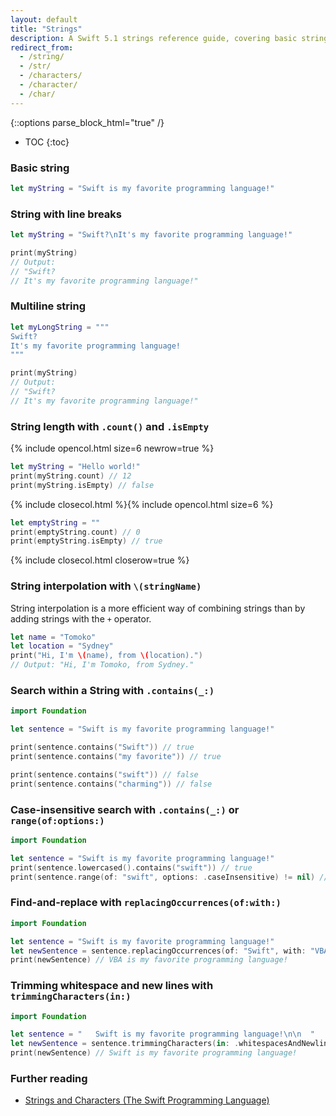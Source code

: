 ```yaml
---
layout: default
title: "Strings"
description: A Swift 5.1 strings reference guide, covering basic strings, multiline strings, string length, and string interpolation.
redirect_from:
  - /string/
  - /str/
  - /characters/
  - /character/
  - /char/
---
```

{::options parse_block_html="true" /}

* TOC
{:toc}

### Basic string

```swift
let myString = "Swift is my favorite programming language!"
```

### String with line breaks

```swift
let myString = "Swift?\nIt's my favorite programming language!"

print(myString)
// Output:
// "Swift?
// It's my favorite programming language!"
```

### Multiline string

```swift
let myLongString = """
Swift?
It's my favorite programming language!
"""

print(myString)
// Output:
// "Swift?
// It's my favorite programming language!"
```

### String length with `.count()` and `.isEmpty`

{% include opencol.html size=6 newrow=true %}

```swift
let myString = "Hello world!"
print(myString.count) // 12
print(myString.isEmpty) // false
```

{% include closecol.html %}{% include opencol.html size=6 %}

```swift
let emptyString = ""
print(emptyString.count) // 0
print(emptyString.isEmpty) // true
```

{% include closecol.html closerow=true %}

### String interpolation with `\(stringName)`

String interpolation is a more efficient way of combining strings than by adding strings with the `+` operator.

```swift
let name = "Tomoko"
let location = "Sydney"
print("Hi, I'm \(name), from \(location).")
// Output: "Hi, I'm Tomoko, from Sydney."
```

### Search within a String with `.contains(_:)`

```swift
import Foundation

let sentence = "Swift is my favorite programming language!"

print(sentence.contains("Swift")) // true
print(sentence.contains("my favorite")) // true

print(sentence.contains("swift")) // false
print(sentence.contains("charming")) // false
```

### Case-insensitive search with `.contains(_:)` or `range(of:options:)`

```swift
import Foundation

let sentence = "Swift is my favorite programming language!"
print(sentence.lowercased().contains("swift")) // true
print(sentence.range(of: "swift", options: .caseInsensitive) != nil) // true
```

### Find-and-replace with `replacingOccurrences(of:with:)`

```swift
import Foundation

let sentence = "Swift is my favorite programming language!"
let newSentence = sentence.replacingOccurrences(of: "Swift", with: "VBA")
print(newSentence) // VBA is my favorite programming language!
```

### Trimming whitespace and new lines with `trimmingCharacters(in:)`

```swift
import Foundation

let sentence = "   Swift is my favorite programming language!\n\n  "
let newSentence = sentence.trimmingCharacters(in: .whitespacesAndNewlines)
print(newSentence) // Swift is my favorite programming language!
```

### Further reading

* [Strings and Characters (The Swift Programming Language)](https://docs.swift.org/swift-book/LanguageGuide/StringsAndCharacters.html)
